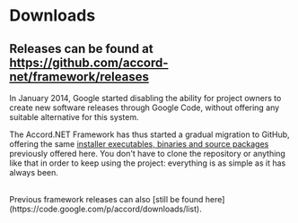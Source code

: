 # Downloads #

## Releases can be found at https://github.com/accord-net/framework/releases ##

In January 2014, Google started disabling the ability for project owners to create new software releases through Google Code, without offering any suitable alternative for this system.

The Accord.NET Framework has thus started a gradual migration to GitHub, offering the same [installer executables, binaries and source packages](https://github.com/accord-net/framework/releases) previously offered here. You don't have to clone the repository or anything like that in order to keep using the project: everything is as simple as it has always been.



<br />
Previous framework releases can also  [still be found here](https://code.google.com/p/accord/downloads/list).